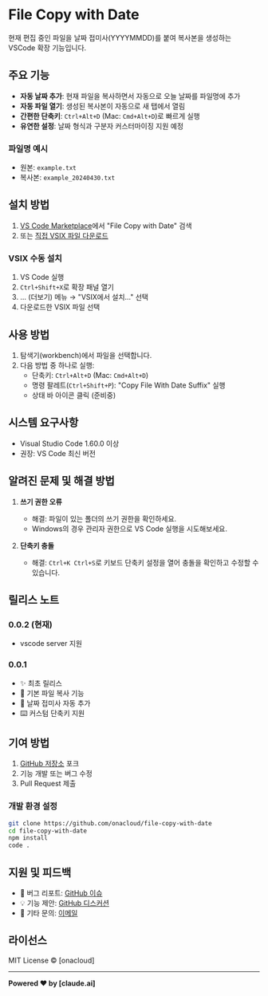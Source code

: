 # File Copy with Date

현재 편집 중인 파일을 날짜 접미사(YYYYMMDD)를 붙여 복사본을 생성하는 VSCode 확장 기능입니다.

## 주요 기능

- **자동 날짜 추가**: 현재 파일을 복사하면서 자동으로 오늘 날짜를 파일명에 추가
- **자동 파일 열기**: 생성된 복사본이 자동으로 새 탭에서 열림
- **간편한 단축키**: `Ctrl+Alt+D` (Mac: `Cmd+Alt+D`)로 빠르게 실행
- **유연한 설정**: 날짜 형식과 구분자 커스터마이징 지원 예정

### 파일명 예시
- 원본: `example.txt` 
- 복사본: `example_20240430.txt`

## 설치 방법

1. [VS Code Marketplace](https://marketplace.visualstudio.com/)에서 "File Copy with Date" 검색
2. 또는 [직접 VSIX 파일 다운로드](https://github.com/onacloud/file-copy-with-date/releases)

### VSIX 수동 설치
1. VS Code 실행
2. `Ctrl+Shift+X`로 확장 패널 열기
3. ... (더보기) 메뉴 → "VSIX에서 설치..." 선택
4. 다운로드한 VSIX 파일 선택

## 사용 방법

1. 탐색기(workbench)에서 파일을 선택합니다.
2. 다음 방법 중 하나로 실행:
   - 단축키: `Ctrl+Alt+D` (Mac: `Cmd+Alt+D`)
   - 명령 팔레트(`Ctrl+Shift+P`): "Copy File With Date Suffix" 실행
   - 상태 바 아이콘 클릭 (준비중)

## 시스템 요구사항

- Visual Studio Code 1.60.0 이상
- 권장: VS Code 최신 버전

## 알려진 문제 및 해결 방법

1. **쓰기 권한 오류**
   - 해결: 파일이 있는 폴더의 쓰기 권한을 확인하세요.
   - Windows의 경우 관리자 권한으로 VS Code 실행을 시도해보세요.

2. **단축키 충돌**
   - 해결: `Ctrl+K Ctrl+S`로 키보드 단축키 설정을 열어 충돌을 확인하고 수정할 수 있습니다.

## 릴리스 노트

### 0.0.2 (현재)
- vscode server 지원

### 0.0.1
- ✨ 최초 릴리스
- 📝 기본 파일 복사 기능
- 📅 날짜 접미사 자동 추가
- ⌨️ 커스텀 단축키 지원



## 기여 방법

1. [GitHub 저장소](https://github.com/onacloud/file-copy-with-date) 포크
2. 기능 개발 또는 버그 수정
3. Pull Request 제출

### 개발 환경 설정
```bash
git clone https://github.com/onacloud/file-copy-with-date
cd file-copy-with-date
npm install
code .
```

## 지원 및 피드백

- 🐛 버그 리포트: [GitHub 이슈](https://github.com/onacloud/file-copy-with-date/issues)
- 💡 기능 제안: [GitHub 디스커션](https://github.com/onacloud/file-copy-with-date/discussions)
- 📧 기타 문의: [이메일](mailto:your-email@example.com)

## 라이선스

MIT License © [onacloud]

---
**Powered ❤️ by [claude.ai]**